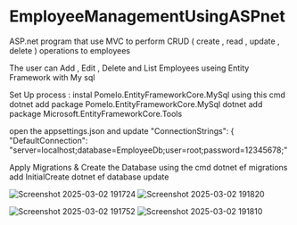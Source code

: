# EmployeeManagementUsingASPnet

ASP.net program that use MVC to perform CRUD ( create , read , update , delete ) operations to employees

The user can Add , Edit , Delete and List Employees useing Entity Framework with My sql 

Set Up process :
instal Pomelo.EntityFrameworkCore.MySql using this cmd
dotnet add package Pomelo.EntityFrameworkCore.MySql
dotnet add package Microsoft.EntityFrameworkCore.Tools

open the appsettings.json and update "ConnectionStrings": {
  "DefaultConnection": "server=localhost;database=EmployeeDb;user=root;password=12345678;"

  Apply Migrations & Create the Database
  using the cmd 
  dotnet ef migrations add InitialCreate
  dotnet ef database update
  


  ![Screenshot 2025-03-02 191724](https://github.com/user-attachments/assets/bd46da1a-a80f-488b-91ce-2a65fe3bac92)
![Screenshot 2025-03-02 191820](https://github.com/user-attachments/assets/c8083801-7e0d-47c2-ae58-e96b161a3a34)

![Screenshot 2025-03-02 191752](https://github.com/user-attachments/assets/911a424a-c535-404c-8d3b-2fce0e988a3c)
![Screenshot 2025-03-02 191810](https://github.com/user-attachments/assets/1e7bdd14-520a-42c4-87e3-caa76c0f655b)
